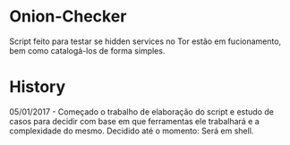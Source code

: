 # Onion-Checker

Script feito para testar se hidden services no Tor estão em fucionamento, bem como catalogá-los de forma simples.

# History 
05/01/2017 - Começado o trabalho de elaboração do script e estudo de casos para decidir com base em que ferramentas ele trabalhará e a complexidade do mesmo. Decidido até o momento: Será em shell.
